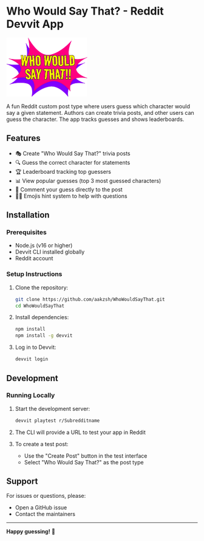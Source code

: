 # Who Would Say That? - Reddit Devvit App

![App Logo](logo.png)

A fun Reddit custom post type where users guess which character would say a given statement. Authors can create trivia posts, and other users can guess the character. The app tracks guesses and shows leaderboards.


## Features

- 🎭 Create "Who Would Say That?" trivia posts
- 🔍 Guess the correct character for statements
- 🏆 Leaderboard tracking top guessers
- 📊 View popular guesses (top 3 most guessed characters)
- 💬 Comment your guess directly to the post
- 🕵️‍♂️ Emojis hint system to help with questions

## Installation

### Prerequisites

- Node.js (v16 or higher)
- Devvit CLI installed globally
- Reddit account

### Setup Instructions

1. Clone the repository:
   ```bash
   git clone https://github.com/aakzsh/WhoWouldSayThat.git
   cd WhoWouldSayThat
   ```

2. Install dependencies:
   ```bash
   npm install
   npm install -g devvit
   ```

3. Log in to Devvit:
   ```bash
   devvit login
   ```

## Development

### Running Locally

1. Start the development server:
   ```bash
   devvit playtest r/Subredditname
   ```

2. The CLI will provide a URL to test your app in Reddit

3. To create a test post:
   - Use the "Create Post" button in the test interface
   - Select "Who Would Say That?" as the post type


## Support

For issues or questions, please:
- Open a GitHub issue
- Contact the maintainers

---

**Happy guessing!** 🎉